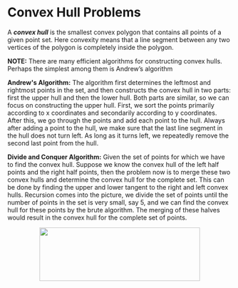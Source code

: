# Convex Hull Problems

A ***convex hull*** is the smallest convex polygon that contains all points of a given
point set. Here convexity means that a line segment between any two vertices of the
polygon is completely inside the polygon.

**NOTE:** There are many efficient algorithms for constructing convex hulls. Perhaps the
simplest among them is Andrew’s algorithm

**Andrew's Algorithm:**
The algorithm first determines the leftmost and rightmost points in the set, and then
constructs the convex hull in two parts: first the upper hull and then the lower hull.
Both parts are similar, so we can focus on constructing the upper hull.
First, we sort the points primarily according to x coordinates and secondarily
according to y coordinates. After this, we go through the points and add each point
to the hull. Always after adding a point to the hull, we make sure that the last line
segment in the hull does not turn left. As long as it turns left, we repeatedly remove
the second last point from the hull.

**Divide and Conquer Algorithm:**
Given the set of points for which we have to find the convex hull. Suppose we know the convex hull of the left half points and the right half points, then the problem now is to merge these two convex hulls and determine the convex hull for the complete set. This can be done by finding the upper and lower tangent to the right and left convex hulls.
Recursion comes into the picture, we divide the set of points until the number of points in the set is very small, say 5, and we can find the convex hull for these points by the brute algorithm. The merging of these halves would result in the convex hull for the complete set of points.

<p align="center">
  <img width="360" height="120" src="https://cdncontribute.geeksforgeeks.org/wp-content/uploads/Convex_hull_1.jpg">
</p>

